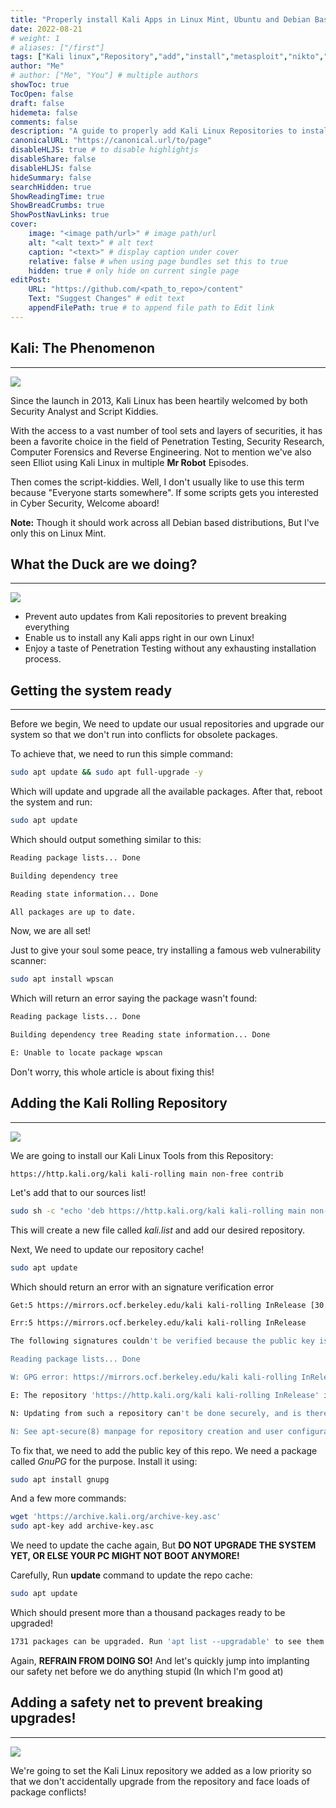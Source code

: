 ```yaml
---
title: "Properly install Kali Apps in Linux Mint, Ubuntu and Debian Based Distributions!"
date: 2022-08-21
# weight: 1
# aliases: ["/first"]
tags: ["Kali linux","Repository","add","install","metasploit","nikto","nmap","nethunter"]
author: "Me"
# author: ["Me", "You"] # multiple authors
showToc: true
TocOpen: false
draft: false
hidemeta: false
comments: false
description: "A guide to properly add Kali Linux Repositories to install Kali Apps without facing any breaking changes"
canonicalURL: "https://canonical.url/to/page"
disableHLJS: true # to disable highlightjs
disableShare: false
disableHLJS: false
hideSummary: false
searchHidden: true
ShowReadingTime: true
ShowBreadCrumbs: true
ShowPostNavLinks: true
cover:
    image: "<image path/url>" # image path/url
    alt: "<alt text>" # alt text
    caption: "<text>" # display caption under cover
    relative: false # when using page bundles set this to true
    hidden: true # only hide on current single page
editPost:
    URL: "https://github.com/<path_to_repo>/content"
    Text: "Suggest Changes" # edit text
    appendFilePath: true # to append file path to Edit link
---
```


## Kali: The Phenomenon
---

![](https://c.tenor.com/73bhaYAl0moAAAAC/yes-oh.gif)

Since the launch in 2013, Kali Linux has been heartily welcomed by both Security Analyst and Script Kiddies.

With the access to a vast number of tool sets and layers of securities, it has been a favorite choice in the field of Penetration Testing, Security Research, Computer Forensics and Reverse Engineering. Not to mention we've also seen Elliot using Kali Linux in multiple **Mr Robot** Episodes.

Then comes the script-kiddies. Well, I don't usually like to use this term because "Everyone starts somewhere". If some scripts gets you interested in Cyber Security, Welcome aboard!

**Note:** Though it should work across all Debian based distributions, But I've only this on Linux Mint.

## What the Duck are we doing?
---
![](https://c.tenor.com/wRKppcFJEe8AAAAC/ducks.gif)
- Prevent auto updates from Kali repositories to prevent breaking everything
- Enable us to install any Kali apps right in our own Linux!
- Enjoy a taste of Penetration Testing without any exhausting installation process.

## Getting the system ready
---

Before we begin, We need to update our usual repositories and upgrade our system so that we don't run into conflicts for obsolete packages.

To achieve that, we need to run this simple command:

```BASH
sudo apt update && sudo apt full-upgrade -y
```

Which will update and upgrade all the available packages. After that, reboot the system and run:

```BASH
sudo apt update
```

Which should output something similar to this:

```Bash
Reading package lists... Done

Building dependency tree  

Reading state information... Done

All packages are up to date.
```

Now, we are all set!

Just to give your soul some peace, try installing a famous web vulnerability scanner:

```BASH
sudo apt install wpscan
```

Which will return an error saying the package wasn't found:

```Bash
Reading package lists... Done 

Building dependency tree Reading state information... Done

E: Unable to locate package wpscan
```

Don't worry, this whole article is about fixing this!

## Adding the Kali Rolling Repository

---

![](https://c.tenor.com/lBp_H83I7AEAAAAC/morpheus-matrix-fight.gif)

We are going to install our Kali Linux Tools from this Repository:

`https://http.kali.org/kali kali-rolling main non-free contrib`

Let's add that to our sources list!

```Bash
sudo sh -c "echo 'deb https://http.kali.org/kali kali-rolling main non-free contrib' > /etc/apt/sources.list.d/kali.list"
```

This will create a new file called *kali.list* and add our desired repository.

Next, We need to update our repository cache!

```Bash
sudo apt update
```

Which should return an error with an signature verification error

```bash
Get:5 https://mirrors.ocf.berkeley.edu/kali kali-rolling InRelease [30.5 kB]

Err:5 https://mirrors.ocf.berkeley.edu/kali kali-rolling InRelease

The following signatures couldn't be verified because the public key is not available: NO_PUBKEY ED444FF07D8D0BF6

Reading package lists... Done

W: GPG error: https://mirrors.ocf.berkeley.edu/kali kali-rolling InRelease: The following signatures couldn't be verified because the public key is not available: NO_PUBKEY ED444FF07D8D0BF6

E: The repository 'https://http.kali.org/kali kali-rolling InRelease' is not signed.

N: Updating from such a repository can't be done securely, and is therefore disabled by default.

N: See apt-secure(8) manpage for repository creation and user configuration details.
```

To fix that, we need to add the public key of this repo. We need a package called *GnuPG* for the purpose. Install it using:

```Bash
sudo apt install gnupg
```

And a few more commands:

```bash
wget 'https://archive.kali.org/archive-key.asc'
sudo apt-key add archive-key.asc
```

We need to update the cache again, But **DO NOT UPGRADE THE SYSTEM YET, OR ELSE YOUR PC MIGHT NOT BOOT ANYMORE!**

Carefully, Run **update** command to update the repo cache:

```bash
sudo apt update
```

Which should present more than a thousand packages ready to be upgraded!

```bash
1731 packages can be upgraded. Run 'apt list --upgradable' to see them
```

Again, **REFRAIN FROM DOING SO!** And let's quickly jump into implanting our safety net before we do anything stupid (In which I'm good at)

## Adding a safety net to prevent breaking upgrades!

---
![](https://c.tenor.com/w_wba2G4ipUAAAAC/stay-safe-safety.gif)

We're going to set the Kali Linux repository we added as a low priority so that we don't accidentally upgrade from the repository and face loads of package conflicts!

